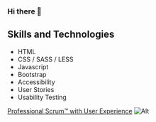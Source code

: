 ### Hi there 👋

## Skills and Technologies

* HTML
* CSS / SASS / LESS
* Javascript
* Bootstrap
* Accessibility
* User Stories
* Usability Testing
  
[Professional Scrum™ with User Experience](https://www.credly.com/badges/b3aa13d0-cf7f-4dc4-8228-a819e39def34)
![Alt](https://images.credly.com/size/340x340/images/253d8e52-e0bb-4806-87f8-b46784afea51/image.png)

<!--
**lisa-ann/lisa-ann** is a ✨ _special_ ✨ repository because its `README.md` (this file) appears on your GitHub profile.

Here are some ideas to get you started:

- 🔭 I’m currently working on ...
- 🌱 I’m currently learning ...
- 👯 I’m looking to collaborate on ...
- 🤔 I’m looking for help with ...
- 💬 Ask me about ...
- 📫 How to reach me: ...
- 😄 Pronouns: ...
- ⚡ Fun fact: ...
-->
